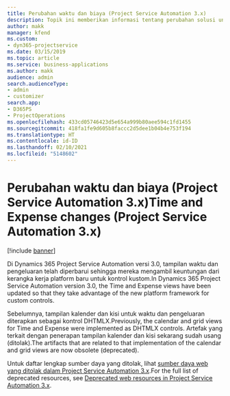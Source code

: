 ```yaml
---
title: Perubahan waktu dan biaya (Project Service Automation 3.x)
description: Topik ini memberikan informasi tentang perubahan solusi untuk waktu dan pengeluaran.
author: makk
manager: kfend
ms.custom:
- dyn365-projectservice
ms.date: 03/15/2019
ms.topic: article
ms.service: business-applications
ms.author: makk
audience: admin
search.audienceType:
- admin
- customizer
search.app:
- D365PS
- ProjectOperations
ms.openlocfilehash: 433cd05746423d5e654a999b80aee594c1fd1455
ms.sourcegitcommit: 418fa1fe9d605b8faccc2d5dee1b04b4e753f194
ms.translationtype: HT
ms.contentlocale: id-ID
ms.lasthandoff: 02/10/2021
ms.locfileid: "5148602"
---
```

# <a name="time-and-expense-changes-project-service-automation-3x"></a><span data-ttu-id="085c7-103">Perubahan waktu dan biaya (Project Service Automation 3.x)</span><span class="sxs-lookup"><span data-stu-id="085c7-103">Time and Expense changes (Project Service Automation 3.x)</span></span>

[!include [banner](../../includes/psa-now-project-operations.md)]

<span data-ttu-id="085c7-104">Di Dynamics 365 Project Service Automation versi 3.0, tampilan waktu dan pengeluaran telah diperbarui sehingga mereka mengambil keuntungan dari kerangka kerja platform baru untuk kontrol kustom.</span><span class="sxs-lookup"><span data-stu-id="085c7-104">In Dynamics 365 Project Service Automation version 3.0, the Time and Expense views have been updated so that they take advantage of the new platform framework for custom controls.</span></span>

<span data-ttu-id="085c7-105">Sebelumnya, tampilan kalender dan kisi untuk waktu dan pengeluaran diterapkan sebagai kontrol DHTMLX.</span><span class="sxs-lookup"><span data-stu-id="085c7-105">Previously, the calendar and grid views for Time and Expense were implemented as DHTMLX controls.</span></span> <span data-ttu-id="085c7-106">Artefak yang terkait dengan penerapan tampilan kalender dan kisi sekarang sudah usang (ditolak).</span><span class="sxs-lookup"><span data-stu-id="085c7-106">The artifacts that are related to that implementation of the calendar and grid views are now obsolete (deprecated).</span></span>

<span data-ttu-id="085c7-107">Untuk daftar lengkap sumber daya yang ditolak, lihat [sumber daya web yang ditolak dalam Project Service Automation 3.x](web-resources-deprecated-v3.x.md).</span><span class="sxs-lookup"><span data-stu-id="085c7-107">For the full list of deprecated resources, see [Deprecated web resources in Project Service Automation 3.x](web-resources-deprecated-v3.x.md).</span></span>
